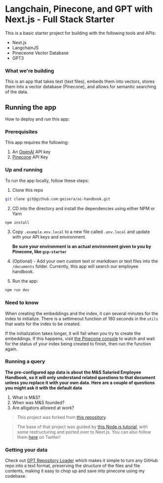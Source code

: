 # Langchain, Pinecone, and GPT with Next.js - Full Stack Starter

This is a basic starter project for building with the following tools and APIs:

- Next.js
- LangchainJS
- Pineceone Vector Database
- GPT3

### What we're building

This is an app that takes text (text files), embeds them into vectors, stores them into a vector database (Pinecone), and allows for semantic searching of the data.

## Running the app

How to deploy and run this app:

### Prerequisites

This app requires the following:

1. An [OpenAI](https://platform.openai.com/) API key
2. [Pinecone](https://app.pinecone.io/) API Key

### Up and running

To run the app locally, follow these steps:

1. Clone this repo

```sh
git clone git@github.com:geisera/ai-handbook.git
```

2. CD into the directory and install the dependencies using either NPM or Yarn

```sh
npm install
```

3. Copy `.example.env.local` to a new file called `.env.local` and update with your API keys and environment.

    __Be sure your environment is an actual environment given to you by Pinecone, like `gcp-starter`__

4. (Optional) - Add your own custom text or markdown or text files into the `/documents` folder. Currently, this app will search our employee handbook.

5. Run the app:

```sh
npm run dev
```

### Need to know

When creating the embeddings and the index, it can several minutes for the index to initialize. There is a settimeout function of 180 seconds in the `utils` that waits for the index to be created.

If the initialization takes longer, it will fail when you try to create the embeddings. If this happens, visit [the Pinecone console](https://app.pinecone.io/) to watch and wait for the status of your index being created to finish, then run the function again.

### Running a query

__The pre-configured app data is about the M&S Salaried Employee Handbook, so it will only understand related questions to that document unless you replace it with your own data. Here are a couple of questions you might ask it with the default data__

1. What is M&S?
2. When was M&S founded?
3. Are alligators allowed at work?

> This project was forked from [this repository](https://github.com/dabit3/semantic-search-nextjs-pinecone-langchain-chatgpt).

> The base of that project was guided by [this Node.js tutorial](https://www.youtube.com/watch?v=CF5buEVrYwo), with some restructuring and ported over to Next.js. You can also follow them [here](https://twitter.com/Dev__Digest/status/1656744114409406467) on Twitter!

### Getting your data

Check out [GPT Repository Loader](https://github.com/mpoon/gpt-repository-loader) which makes it simple to turn any GitHub repo into a text format, preserving the structure of the files and file contents, making it easy to chop up and save into pinecone using my codebase.
